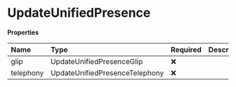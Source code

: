 # UpdateUnifiedPresence

**Properties**

| Name      | Type                           | Required | Description |
| :-------- | :----------------------------- | :------- | :---------- |
| glip      | UpdateUnifiedPresenceGlip      | ❌       |             |
| telephony | UpdateUnifiedPresenceTelephony | ❌       |             |

<!-- This file was generated by liblab | https://liblab.com/ -->
